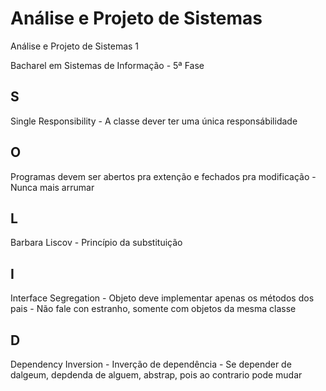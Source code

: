 Análise e Projeto de Sistemas
========

Análise e Projeto de Sistemas 1

Bacharel em Sistemas de Informação - 5ª Fase


<h2>S</h2>Single Responsibility - A classe dever ter uma única responsábilidade
<h2>O</h2>Programas devem ser abertos pra extenção e fechados pra modificação - Nunca mais arrumar
<h2>L</h2>Barbara Liscov - Princípio da substituição
<h2>I</h2>Interface Segregation - Objeto deve implementar apenas os métodos dos pais - Não fale con estranho, somente com objetos da mesma classe
<h2>D</h2>Dependency Inversion - Inverção de dependência - Se depender de dalgeum, depdenda de alguem, abstrap, pois ao contrario pode mudar
